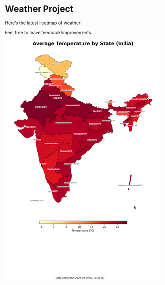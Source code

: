 # Weather Project

Here’s the latest heatmap of weather:

Feel free to leave feedback/improvements.

![India Heatmap](docs/assets/india_heatmap.png?v=D9B963)

